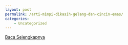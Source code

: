 ```yaml
---
layout: post
permalink: /arti-mimpi-dikasih-gelang-dan-cincin-emas/
categories:
    - Uncategorized
---
```


[Baca Selengkapnya](/02)